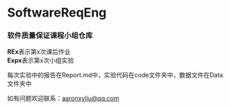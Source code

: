 # SoftwareReqEng
### 软件质量保证课程小组仓库

**REx**表示第x次课后作业  
**Expx**表示第x次小组实验

每次实验中的报告在Report.md中，实验代码在code文件夹中，数据文件在Data文件夹中

如有问题欢迎联系：aaronxyliu@qq.com
